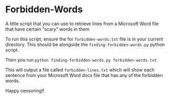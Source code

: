 # Forbidden-Words
A little script that you can use to retrieve lines from a Microsoft Word file that have certain "scary" words in them

To run this script, ensure the for `forbidden-words.txt` file is in your current directory. This should be alongside the `finding-forbidden-words.py` python script.

Then you run `python finding-forbidden-words.py forbidden-words.txt`.

This will output a file called `forbidden-lines.txt` which will show each sentence from your Microsoft Word docx file that has any of the forbidden words.

Happy censoring!!